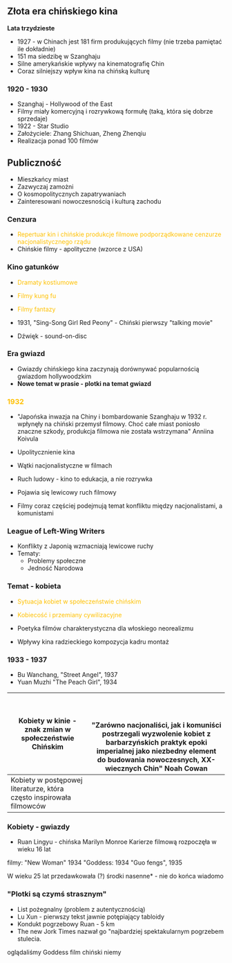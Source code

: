 


## Złota era chińskiego kina

**Lata trzydzieste**



- 1927 - w Chinach jest 181 firm produkujących filmy (nie trzeba pamiętać ile dokładnie)
- 151 ma siedzibę w Szanghaju
- Silne amerykańskie wpływy na kinematografię Chin
- Coraz silniejszy wpływ kina na chińską kulturę





### 1920 - 1930

- Szanghaj - Hollywood of the East
- Filmy miały komercyjną i rozrywkową formułę (taką, która się dobrze sprzedaje)
- 1922 - Star Studio
- Założyciele: Zhang Shichuan, Zheng Zhenqiu
- Realizacja ponad 100 filmów



## Publiczność

- Mieszkańcy miast
- Zazwyczaj zamożni
- O kosmopolitycznych zapatrywaniach
- Zainteresowani nowoczesnością i kulturą zachodu


### Cenzura

- <font color="#ffc000">Repertuar kin i chińskie produkcje filmowe podporządkowane cenzurze nacjonalistycznego rządu</font>
- Chińskie filmy - apolityczne (wzorce z USA)


### Kino gatunków

- <font color="#ffc000">Dramaty kostiumowe</font>
- <font color="#ffc000">Filmy kung fu</font>
- <font color="#ffc000">Filmy fantazy</font>

- 1931, "Sing-Song Girl Red Peony" - Chiński pierwszy "talking movie"
- Dźwięk - sound-on-disc



### Era gwiazd

- Gwiazdy chińskiego kina zaczynają dorównywać popularnością gwiazdom hollywoodzkim
- **Nowe temat w prasie - plotki na temat gwiazd**



### <font color="#ffc000">1932</font>

- "Japońska inwazja na Chiny i bombardowanie Szanghaju w 1932 r. wpłynęły na chiński przemysł filmowy. Choć całe miast poniosło znaczne szkody, produkcja filmowa nie została wstrzymana" Anniina Koivula


- Upolitycznienie kina
- Wątki nacjonalistyczne w filmach
- Ruch ludowy - kino to edukacja, a nie rozrywka



- Pojawia się lewicowy ruch filmowy
- Filmy coraz częściej podejmują temat konfliktu między nacjonalistami, a komunistami




### League of Left-Wing Writers

- Konflikty z Japonią wzmacniają lewicowe ruchy
- Tematy:
	- Problemy społeczne
	- Jedność Narodowa



### Temat - kobieta


- <font color="#ffc000">Sytuacja kobiet w społeczeństwie chińskim</font>
- <font color="#ffc000">Kobiecość i przemiany cywilizacyjne</font>

- Poetyka filmów charakterystyczna dla włoskiego neorealizmu
- Wpływy kina radzieckiego kompozycja kadru montaż




### 1933 - 1937

- Bu Wanchang, "Street Angel", 1937
- Yuan Muzhi "The Peach Girl", 1934





| Kobiety w kinie - znak zmian w społeczeństwie Chińskim               | <br><br><br>"Zarówno nacjonaliści, jak i komuniści postrzegali wyzwolenie kobiet z barbarzyńskich praktyk epoki imperialnej jako niezbedny element do budowania nowoczesnych, XX-wiecznych Chin" Noah Cowan |
| -------------------------------------------------------------------- | ----------------------------------------------------------------------------------------------------------------------------------------------------------------------------------------------------------- |
| Kobiety w postępowej literaturze, która często inspirowała filmowców |                                                                                                                                                                                                             |


### Kobiety - gwiazdy

- Ruan Lingyu - chińska Marilyn Monroe
Karierze filmową rozpoczęła w wieku 16 lat

filmy:
"New Woman" 1934
"Goddess: 1934
"Guo fengs", 1935


W wieku 25 lat przedawkowała (?) środki nasenne* - nie do końca wiadomo

### "Plotki są czymś strasznym"

- List pożegnalny (problem z autentycznością)
- Lu Xun - pierwszy tekst jawnie potępiający tabloidy
- Kondukt pogrzebowy Ruan - 5 km
- The new Jork Times nazwał go "najbardziej spektakularnym pogrzebem stulecia.


oglądaliśmy Goddess film chiński niemy